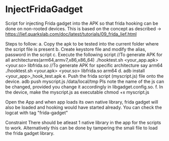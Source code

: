 # InjectFridaGadget
Script for injecting Frida gadget into the APK so that frida hooking can be done on non-rooted devices.
This is based on the concept as described -> https://lief.quarkslab.com/doc/latest/tutorials/09_frida_lief.html

Steps to follow:
a. Copy the apk to be tested into the current folder where the script file is present
b. Create keystore file and modify the alias, password in the script
c. Execute the following script
//To generate APK for all architectures(arm64,armv7,x86,x86_64)
./hooktest.sh <your_app.apk> <your.so> libfrida.so
//To generate APK for specific architecture say arm64
./hooktest.sh <your.apk> <your.so> libfrida.so arm64
d. adb install <your_app>_hook_test.apk
e. Push the frida script (myscript.js) file onto the device.
adb push myscript.js /data/local/tmp
Pls note the name of the js can be changed, provided you change it accordingly in libgadget.config.so.
f. In the device, make the myscript.js as executable
chmod +x myscript.js

Open the App and when app loads its own native library, frida gadget will also be loaded
and hooking would have started already. You can check the logcat with tag "frida-gadget"

Constraint
There should be atleast 1 native library in the app for the scripts to work. Alternatively this can be 
done by tampering the smali file to load the frida gadget library. 
